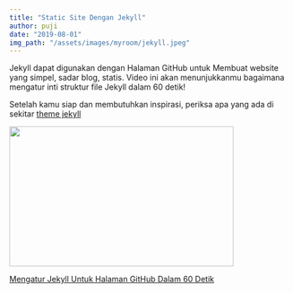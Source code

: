 ```yaml
---
title: "Static Site Dengan Jekyll" 
author: puji
date: "2019-08-01"
img_path: "/assets/images/myroom/jekyll.jpeg"
---  
```


Jekyll dapat digunakan dengan Halaman GitHub untuk Membuat website yang simpel, sadar blog, statis. Video ini akan menunjukkanmu bagaimana mengatur inti struktur file Jekyll dalam 60 detik!

Setelah kamu siap dan membutuhkan inspirasi, periksa apa yang ada di sekitar [theme jekyll](https://themeforest.net/category/static-site-generators/jekyll "theme Jekyll pada Envato Market.")  

<p><a href="https://webdesign.tutsplus.com/id/tutorials/setting-up-jekyll-for-github-pages-in-60-seconds--cms-27256?wvideo=tay1wevbho">
<img src="https://embedwistia-a.akamaihd.net/deliveries/ab11c87cf0cda4aa20a2510aaa6b14c8b6e6ef6d.jpg?image_play_button_size=2x&amp;image_crop_resized=960x600&amp;image_play_button=1&amp;image_play_button_color=4cc1bee0" width="400" height="250" style="width: 400px; height: 250px;"></a>
</p>
<p>
<a href="https://webdesign.tutsplus.com/id/tutorials/setting-up-jekyll-for-github-pages-in-60-seconds--cms-27256?wvideo=tay1wevbho">Mengatur Jekyll Untuk Halaman GitHub Dalam 60 Detik</a></p>
